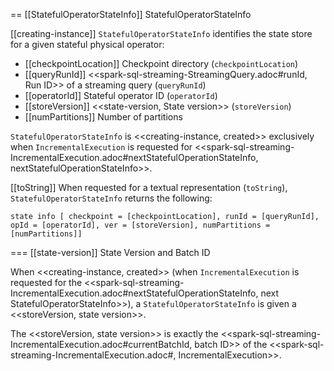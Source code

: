 == [[StatefulOperatorStateInfo]] StatefulOperatorStateInfo

[[creating-instance]]
`StatefulOperatorStateInfo` identifies the state store for a given stateful physical operator:

* [[checkpointLocation]] Checkpoint directory (`checkpointLocation`)
* [[queryRunId]] <<spark-sql-streaming-StreamingQuery.adoc#runId, Run ID>> of a streaming query (`queryRunId`)
* [[operatorId]] Stateful operator ID (`operatorId`)
* [[storeVersion]] <<state-version, State version>> (`storeVersion`)
* [[numPartitions]] Number of partitions

`StatefulOperatorStateInfo` is <<creating-instance, created>> exclusively when `IncrementalExecution` is requested for <<spark-sql-streaming-IncrementalExecution.adoc#nextStatefulOperationStateInfo, nextStatefulOperationStateInfo>>.

[[toString]]
When requested for a textual representation (`toString`), `StatefulOperatorStateInfo` returns the following:

```
state info [ checkpoint = [checkpointLocation], runId = [queryRunId], opId = [operatorId], ver = [storeVersion], numPartitions = [numPartitions]]
```

=== [[state-version]] State Version and Batch ID

When <<creating-instance, created>> (when `IncrementalExecution` is requested for the <<spark-sql-streaming-IncrementalExecution.adoc#nextStatefulOperationStateInfo, next StatefulOperatorStateInfo>>), a `StatefulOperatorStateInfo` is given a <<storeVersion, state version>>.

The <<storeVersion, state version>> is exactly the <<spark-sql-streaming-IncrementalExecution.adoc#currentBatchId, batch ID>> of the <<spark-sql-streaming-IncrementalExecution.adoc#, IncrementalExecution>>.
